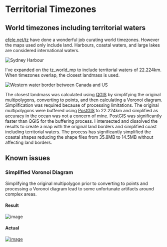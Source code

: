 # Territorial Timezones
## World timezones including territorial waters

[efele.net/tz](http://efele.net/maps/tz/world/) have done a wonderful job curating world timezones. However the maps used only include land. Harbours, coastal waters, and large lakes are considered international waters.

![Sydney Harbour](https://cloud.githubusercontent.com/assets/1595448/16751619/10ffdce4-47a9-11e6-8c79-c6cc7214d739.png)

I've expanded on the tz_world_mp to include territorial waters of 22.224km. When timezones overlap, the closest landmass is used.

![Western water border between Canada and US](https://cloud.githubusercontent.com/assets/1595448/16751388/06c279fa-47a7-11e6-94c5-2f790d0d7f7c.png)

The closest landmass was calculated using [QGIS](http://www.qgis.org/) by simplifying the original multipolygons, converting to points, and then calculating a Voronoi diagram. Simplification was required because of processing limitations. The original multipolygons were buffered using [PostGIS](http://postgis.net/) to 22.224km and simplified as accuracy in the ocean was not a concern of mine. PostGIS was significantly faster than QGIS for the buffering process. I intersected and dissolved the results to create a map with the original land borders and simplified coast including territorial waters. The process has significantly simplified the coastal shapes reducing the shape files from 35.8MB to 14.5MB without affecting land borders.

## Known issues

### Simplified Voronoi Diagram

Simplifying the original multipolygon prior to converting to points and processing a Voronoi diagram lead to some unfortunate artifacts around complex areas. 

#### Result
![image](https://cloud.githubusercontent.com/assets/1595448/16751956/56dcd0e4-47ab-11e6-891e-48f4f150d65b.png)

#### Actual
[![image](https://cloud.githubusercontent.com/assets/1595448/16752055/3ca6b626-47ac-11e6-969b-af84495e5d66.png)](https://www.openstreetmap.org/#map=12/49.0146/-123.1104)
